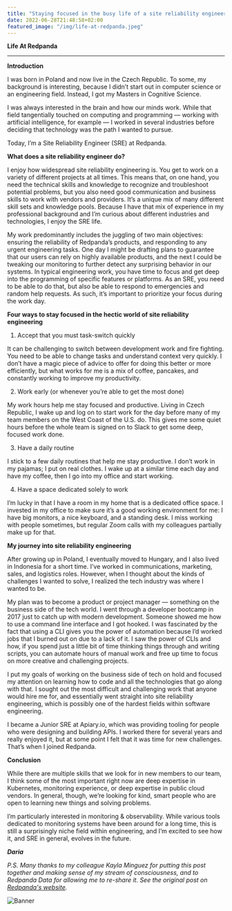 ```yaml
---
title: "Staying focused in the busy life of a site reliability engineer"
date: 2022-06-28T21:48:58+02:00
featured_image: "/img/life-at-redpanda.jpeg"
---
```


**Life At Redpanda**

___

**Introduction**

I was born in Poland and now live in the Czech Republic. To some, my background is interesting, because I didn’t start out in computer science or an engineering field. Instead, I got my Masters in Cognitive Science.

I was always interested in the brain and how our minds work. While that field tangentially touched on computing and programming — working with artificial intelligence, for example — I worked in several industries before deciding that technology was the path I wanted to pursue.

Today, I’m a Site Reliability Engineer (SRE) at Redpanda.

**What does a site reliability engineer do?**

I enjoy how widespread site reliability engineering is. You get to work on a variety of different projects at all times. This means that, on one hand, you need the technical skills and knowledge to recognize and troubleshoot potential problems, but you also need good communication and business skills to work with vendors and providers. It’s a unique mix of many different skill sets and knowledge pools. Because I have that mix of experience in my professional background and I’m curious about different industries and technologies, I enjoy the SRE life.

My work predominantly includes the juggling of two main objectives: ensuring the reliability of Redpanda’s products, and responding to any urgent engineering tasks. One day I might be drafting plans to guarantee that our users can rely on highly available products, and the next I could be tweaking our monitoring to further detect any surprising behavior in our systems. In typical engineering work, you have time to focus and get deep into the programming of specific features or platforms. As an SRE, you need to be able to do that, but also be able to respond to emergencies and random help requests. As such, it’s important to prioritize your focus during the work day.

**Four ways to stay focused in the hectic world of site reliability engineering**

1. Accept that you must task-switch quickly

It can be challenging to switch between development work and fire fighting. You need to be able to change tasks and understand context very quickly. I don’t have a magic piece of advice to offer for doing this better or more efficiently, but what works for me is a mix of coffee, pancakes, and constantly working to improve my productivity.

2. Work early (or whenever you’re able to get the most done)

My work hours help me stay focused and productive. Living in Czech Republic, I wake up and log on to start work for the day before many of my team members on the West Coast of the U.S. do. This gives me some quiet hours before the whole team is signed on to Slack to get some deep, focused work done.

3. Have a daily routine

I stick to a few daily routines that help me stay productive. I don’t work in my pajamas; I put on real clothes. I wake up at a similar time each day and have my coffee, then I go into my office and start working.

4. Have a space dedicated solely to work

I’m lucky in that I have a room in my home that is a dedicated office space. I invested in my office to make sure it’s a good working environment for me: I have big monitors, a nice keyboard, and a standing desk. I miss working with people sometimes, but regular Zoom calls with my colleagues partially make up for that.

**My journey into site reliability engineering**

After growing up in Poland, I eventually moved to Hungary, and I also lived in Indonesia for a short time. I’ve worked in communications, marketing, sales, and logistics roles. However, when I thought about the kinds of challenges I wanted to solve, I realized the tech industry was where I wanted to be.

My plan was to become a product or project manager — something on the business side of the tech world. I went through a developer bootcamp in 2017 just to catch up with modern development. Someone showed me how to use a command line interface and I got hooked. I was fascinated by the fact that using a CLI gives you the power of automation because I’d worked jobs that I burned out on due to a lack of it. I saw the power of CLIs and how, if you spend just a little bit of time thinking things through and writing scripts, you can automate hours of manual work and free up time to focus on more creative and challenging projects.

I put my goals of working on the business side of tech on hold and focused my attention on learning how to code and all the technologies that go along with that. I sought out the most difficult and challenging work that anyone would hire me for, and essentially went straight into site reliability engineering, which is possibly one of the hardest fields within software engineering.

I became a Junior SRE at Apiary.io, which was providing tooling for people who were designing and building APIs. I worked there for several years and really enjoyed it, but at some point I felt that it was time for new challenges. That’s when I joined Redpanda.

**Conclusion**

While there are multiple skills that we look for in new members to our team, I think some of the most important right now are deep expertise in Kubernetes, monitoring experience, or deep expertise in public cloud vendors. In general, though, we’re looking for kind, smart people who are open to learning new things and solving problems.

I’m particularly interested in monitoring & observability. While various tools dedicated to monitoring systems have been around for a long time, this is still a surprisingly niche field within engineering, and I’m excited to see how it, and SRE in general, evolves in the future.

_**Daria**_

*P.S. Many thanks to my colleague Kayla Minguez for putting this post together and making sense of my stream of consciousness, and to Redpanda Data for allowing me to re-share it. See the original post on [Redpanda's website](https://redpanda.com/blog/staying-focused-SRE-career).*

![Banner](/images/dg-tcp-2.jpeg)
